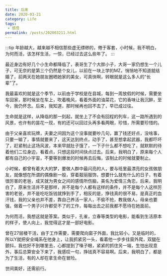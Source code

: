 ```yaml
---
title: 后来
date: 2020-03-21
category: Life
tags:
 - 感悟
permalink: /posts/202003211.html
---
```


:::tip
年龄越大，越来越不相信那些虚无缥缈的，倦于客套，小时候，我不明白，为何而活，该怎样生活，一惊，已经过去这么些年了。
:::

<!-- more -->

最近身边有好几个小生命都降临了，表哥生了个大胖小子，大哥一家仍想生一个儿子，可无奈的是第三个仍然是个女儿，以前在一块上学的MZ，悄悄地不知道就结婚了，前两天在她朋友圈晒她家的美女，可真快啊，转眼就是这么多人的“长辈”了。

我最喜欢的就是这个季节，以前由于学校是在县城，每到一周放假的时候，需要坐车回家，那时候坐在车上，吹着晚风，看着外面的油菜花，它的香味让我沉醉，至今，我仍怀念。后来，我知道，那时候再也回不去了，早已成过往。

生命就是这样，从降临的那一刻起，就坐上了不会有回程的列车，这一路所遇到的风景，也许有的昙花一现，有的还可以回过头再多看两眼，珍惜，所需要珍惜的。

由于父亲喜欢玩牌，夫妻之间因为这个没事就要吵几句，赢了钱还好点，没啥事，只要一输了，事情就要来了，这天达到终点，动手了，甚至想拿起武器，我都吓坏了，赶紧制止这场风波，本来早就肚子饿了，一下子什么都不想吃了，就默默的待着他们二位身边，看着点，只想这段时间快点过去。后来，我明白了，原来每个人都有自己的小宇宙，不要等到爆发的时候再去后悔，该制止的时候就要制止。

小时候，都曾有着大大的梦，要做人群中最闪亮的人，要与班里最漂亮的女孩做朋友，就像想在所谓的偶像剧一般，穿着靓丽服饰，想要什么就有什么的日子，有着很厉害的老爸，成天就为男女之间的感情所伤脑，美名为爱情三角恋，后来，我明白了，原来生活并不是那样，并不是每个人都有这样的条件，并不是每个人这样厉害的老爸，并不是吃吃饭钱就挣到手了，相反的是，挣钱真的很不易，是真正的血汗钱，我的父亲也并不差，靠自己养活一家人，不偷不抢，教我做人。母亲也要强，做着一个男子兴许都受不了的工作，每每出去之前我都不愿待在她面前。

为何而活，我想这就是答案。类似于，孔雀，立春等类型的电影，能看到生活原本的样子，使人向上，我觉得这才是一部好电影。

曾在27层楼干活，由于工作需要，需要爬向窗子外面，我比较小，又是临时的，所以Y就把安全绳系在他身上，让我抓紧另一头，看着他一步步往窗外爬，双腿在颤抖，我也好不到哪里去，心都提到了嗓子眼，紧紧的抓住另一端，生怕出现意外，事后总算安全下来了，我感叹一句，挣钱真不容易啊。后来，我明白了，都是为了生活，有的人却在拿生命在冒险。

世间美好，还需前行。